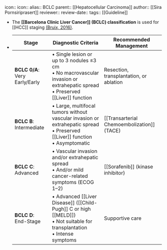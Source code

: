 icon:: 
icon::
alias:: BCLC
parent:: [[Hepatocellular Carcinoma]] 
author:: [[Sira Pornsiriprasert]] 
reviewer::
review-date::
tags:: [[Guideline]]

- The **[[Barcelona Clinic Liver Cancer]] (BCLC) classification** is used for [[HCC]] staging [(Bruix, 2016)]([[References/bruixEvidenceBasedDiagnosisStaging2016]]).
- | **Stage** | **Diagnostic Criteria** | **Recommended Management** |
  | ---- | ---- | ---- |
  | **BCLC 0/A**: Very Early/Early | • Single lesion or up to 3 nodules ≤3 cm <br />• No macrovascular invasion or extrahepatic spread <br />• Preserved [[Liver]] function | Resection, transplantation, or ablation |
  | **BCLC B**: Intermediate | • Large, multifocal tumors without vascular invasion or extrahepatic spread <br />• Preserved [[Liver]] function <br />• Asymptomatic | [[Transarterial Chemoembolization]] (TACE) |
  | **BCLC C**: Advanced | • Vascular invasion and/or extrahepatic spread <br />• And/or mild cancer-related symptoms (ECOG 1–2) | [[Sorafenib]] (kinase inhibitor) |
  | **BCLC D**: End-Stage | • Advanced [[Liver Disease]] ([[Child-Pugh]] C or high [[MELD]]) <br />• Not suitable for transplantation <br />• Intense symptoms | Supportive care |